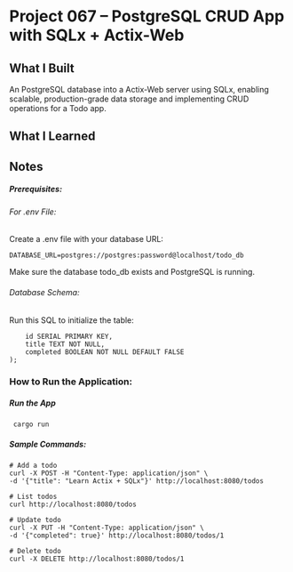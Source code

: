 # Project 067 – PostgreSQL CRUD App with SQLx + Actix-Web  

## What I Built
An PostgreSQL database into a Actix-Web server using SQLx, enabling scalable, production-grade data storage and implementing CRUD operations for a Todo app.

## What I Learned


## Notes
##### Prerequisites:
###### For .env File:
Create a .env file with your database URL:
```
DATABASE_URL=postgres://postgres:password@localhost/todo_db
```
Make sure the database todo_db exists and PostgreSQL is running.

###### Database Schema:
Run this SQL to initialize the table:

```CREATE TABLE IF NOT EXISTS todos (
    id SERIAL PRIMARY KEY,
    title TEXT NOT NULL,
    completed BOOLEAN NOT NULL DEFAULT FALSE
);
```

### How to Run the Application:

##### Run the App
```
 cargo run
 ```
##### Sample Commands:
```
# Add a todo
curl -X POST -H "Content-Type: application/json" \
-d '{"title": "Learn Actix + SQLx"}' http://localhost:8080/todos
 
# List todos
curl http://localhost:8080/todos
 
# Update todo
curl -X PUT -H "Content-Type: application/json" \
-d '{"completed": true}' http://localhost:8080/todos/1
 
# Delete todo
curl -X DELETE http://localhost:8080/todos/1
```